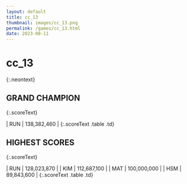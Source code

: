 ```yaml
---
layout: default
title: cc_13
thumbnail: images/cc_13.png
permalink: /games/cc_13.html
date: 2023-08-11
---
```


# cc_13 
{:.neontext}

## GRAND CHAMPION
{:.scoreText}

| RUN | 138,382,460 | 
{:.scoreText .table .td}

## HIGHEST SCORES
{:.scoreText}

| RUN | 128,023,870 | 
| KIM | 112,687,100 | 
| MAT | 100,000,000 | 
| HSM | 89,843,600 | 
{:.scoreText .table .td}
